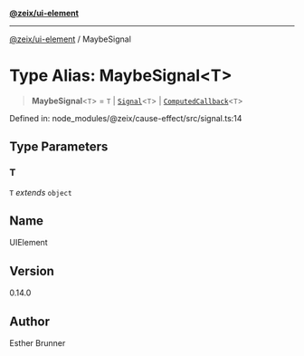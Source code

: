 [**@zeix/ui-element**](../README.md)

***

[@zeix/ui-element](../globals.md) / MaybeSignal

# Type Alias: MaybeSignal\<T\>

> **MaybeSignal**\<`T`\> = `T` \| [`Signal`](Signal.md)\<`T`\> \| [`ComputedCallback`](ComputedCallback.md)\<`T`\>

Defined in: node\_modules/@zeix/cause-effect/src/signal.ts:14

## Type Parameters

### T

`T` *extends* `object`

## Name

UIElement

## Version

0.14.0

## Author

Esther Brunner
